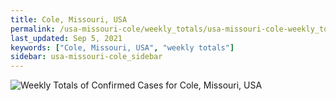 ```yaml
---
title: Cole, Missouri, USA
permalink: /usa-missouri-cole/weekly_totals/usa-missouri-cole-weekly_totals.html
last_updated: Sep 5, 2021
keywords: ["Cole, Missouri, USA", "weekly totals"]
sidebar: usa-missouri-cole_sidebar
---
```


![Weekly Totals of Confirmed Cases for Cole, Missouri, USA](/covid_tracker/images/graphs/usa-missouri-cole-weekly_totals_graph.png)
